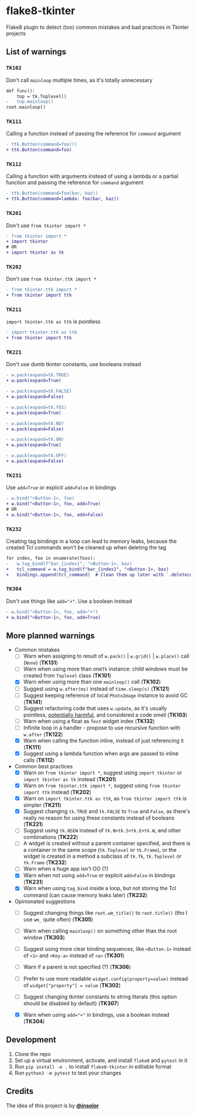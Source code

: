 # flake8-tkinter

Flake8 plugin to detect (too) common mistakes and bad practices in Tkinter projects


## List of warnings


### `TK102`
Don't call `mainloop` multiple times, as it's totally unnecessary

```diff
def func():
    top = tk.Toplevel()
-   top.mainloop()
root.mainloop()
```

### `TK111`
Calling a function instead of passing the reference for `command` argument

```diff
- ttk.Button(command=foo())
+ ttk.Button(command=foo)
```

### `TK112`
Calling a function with arguments instead of using a lambda or a partial function and passing the reference for `command` argument

```diff
- ttk.Button(command=foo(bar, baz))
+ ttk.Button(command=lambda: foo(bar, baz))
```

### `TK201`
Don't use `from tkinter import *`

```diff
- from tkinter import *
+ import tkinter
# OR
+ import tkinter as tk
```

### `TK202`
Don't use `from tkinter.ttk import *`


```diff
- from tkinter.ttk import *
+ from tkinter import ttk
```

### `TK211`
`import tkinter.ttk as ttk` is pointless

```diff
- import tkinter.ttk as ttk
+ from tkinter import ttk
```

### `TK221`
Don't use dumb tkinter constants, use booleans instead

```diff
- w.pack(expand=tk.TRUE)
+ w.pack(expand=True)

- w.pack(expand=tk.FALSE)
+ w.pack(expand=False)

- w.pack(expand=tk.YES)
+ w.pack(expand=True)

- w.pack(expand=tk.NO)
+ w.pack(expand=False)

- w.pack(expand=tk.ON)
+ w.pack(expand=True)

- w.pack(expand=tk.OFF)
+ w.pack(expand=False)
```

### `TK231`
Use `add=True` or explicit `add=False` in bindings

```diff
- w.bind("<Button-1>, foo)
+ w.bind("<Button-1>, foo, add=True)
# OR
+ w.bind("<Button-1>, foo, add=False)
```

### `TK232`
Creating tag bindings in a loop can lead to memory leaks, because the created Tcl commands won't be cleaned up when deleting the tag

```diff
for index, foo in enumerate(foos):
-   w.tag_bind(f"bar_{index}", "<Button-1>, baz)
+   tcl_command = w.tag_bind(f"bar_{index}", "<Button-1>, baz)
+   bindings.append(tcl_command)  # Clean them up later with `.deletecommand()`
```

### `TK304`
Don't use things like `add="+"`. Use a boolean instead

```diff
- w.bind("<Button-1>, foo, add="+")
+ w.bind("<Button-1>, foo, add=True)
```

## More planned warnings

- Common mistakes
  - [ ] Warn when assigning to result of `w.pack()` | `w.grid()` | `w.place()` call (`None`) (**TK131**)
  - [ ] Warn when using more than one`Tk` instance: child windows must be created from `Toplevel` class (**TK101**)
  - [x] Warn when using more than one `mainloop()` call (**TK102**)
  - [ ] Suggest using `w.after(ms)` instead of `time.sleep(s)` (**TK121**)
  - [ ] Suggest keeping reference of local `PhotoImage` instance to avoid GC (**TK141**)
  - [ ] Suggest refactoring code that uses `w.update`, as it's usually pointless, [potentially harmful](https://wiki.tcl-lang.org/page/Update+considered+harmful), and considered a code smell (**TK103**)
  - [ ] Warn when using a float as `Text` widget index (**TK132**)
  - [ ] Infinite loop in a handler - propose to use recursive function with `w.after` (**TK122**)
  - [x] Warn when calling the function inline, instead of just referencing it (**TK111**)
  - [x] Suggest using a lambda function when args are passed to inline calls (**TK112**)

- Common best practices
  - [x] Warn on `from tkinter import *`, suggest using `import tkinter` or `import tkinter as tk` instead (**TK201**)
  - [x] Warn on `from tkinter.ttk import *`, suggest using `from tkinter import ttk` instead (**TK202**)
  - [x] Warn on `import tkinter.ttk as ttk`, as `from tkinter import ttk` is simpler (**TK211**)
  - [x] Suggest changing `tk.TRUE` and `tk.FALSE` to `True` and `False`, as there's really no reason for using these constants instead of booleans (**TK221**)
  - [ ] Suggest using `tk.NSEW` instead of `tk.N+tk.S+tk.E+tk.W`, and other combinations (**TK222**)
  - [ ] A widget is created without a parent container specified, and there is a container in the same scope (`tk.Toplevel` or `tk.Frame`), or the widget is created in a method a subclass of `tk.Tk`, `tk.Toplevel` or `tk.Frame` (**TK232**)
  - [ ] Warn when a huge app isn't OO (?)
  - [x] Warn when not using `add=True` or explicit `add=False` in bindings (**TK231**)
  - [x] Warn when using `tag_bind` inside a loop, but not storing the Tcl command (can cause memory leaks later) (**TK232**)

- Opinionated suggestions
  - [ ] Suggest changing things like `root.wm_title()` to `root.title()` (tho I use `wm_` quite often) (**TK305**)
  - [ ] Warn when calling `mainloop()` on something other than the root window  (**TK303**)
  - [ ] Suggest using more clear binding sequences, like `<Button-1>` instead of `<1>` and `<Key-a>` instead of `<a>` (**TK301**)
  - [ ] Warn if a parent is not specified (?) (**TK306**)
  - [ ] Prefer to use more readable `widget.config(property=value)` instead of `widget["property"] = value` (**TK302**)
  - [ ] Suggest changing tkinter constants to string literals (this option should be disabled by default) (**TK307**)
  - [x] Warn when using `add="+"` in bindings, use a boolean instead (**TK304**)


## Development
1. Clone the repo
2. Set up a virtual environment, activate, and install `flake8` and `pytest` in it
3. Run `pip install -e .` to install `flake8-tkinter` in editable format
4. Run `python3 -m pytest` to test your changes


## Credits
The idea of this project is by [**@insolor**](https://github.com/insolor)
